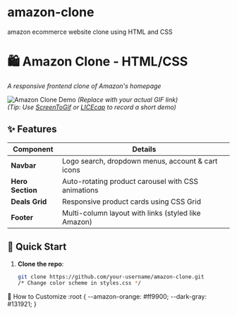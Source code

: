 # amazon-clone
amazon ecommerce website clone using HTML and CSS

# 🛍️ Amazon Clone - HTML/CSS 

*A responsive frontend clone of Amazon's homepage*

![Amazon Clone Demo](demo.gif) *(Replace with your actual GIF link)*  
*(Tip: Use [ScreenToGif](https://www.screentogif.com/) or [LICEcap](https://www.cockos.com/licecap/) to record a short demo)*

## ✨ Features
| Component          | Details                                                                 |
|--------------------|-------------------------------------------------------------------------|
| **Navbar**         | Logo search, dropdown menus, account & cart icons                      |
| **Hero Section**   | Auto-rotating product carousel with CSS animations                     |
| **Deals Grid**     | Responsive product cards using CSS Grid                                 |
| **Footer**         | Multi-column layout with links (styled like Amazon)                    |

## 🚀 Quick Start
1. **Clone the repo**:
   ```bash
   git clone https://github.com/your-username/amazon-clone.git
   /* Change color scheme in styles.css */

🔧 How to Customize
:root {
  --amazon-orange: #ff9900;
  --dark-gray: #131921;
}
